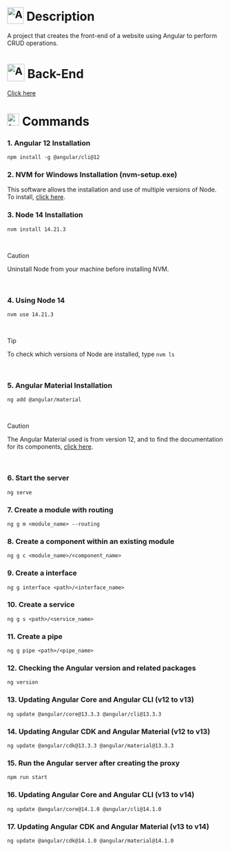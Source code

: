 # <sub><img src="https://github.com/user-attachments/assets/60f6e980-0bed-4df6-970b-16059659ee78" alt="Angular icon" width="38"></sub> Description
A project that creates the front-end of a website using Angular to perform CRUD operations.

# <sub><img src="https://github.com/user-attachments/assets/f4356701-e53e-4c89-99dd-ce3656919e7b" alt="Angular icon" width="40"></sub> Back-End
[Click here](https://github.com/MatheusADC/crud-spring)

# <img src="https://github.com/user-attachments/assets/6d7dde36-c2de-46fe-801e-3acb3620a552" alt="terminal icon" width="28"> Commands
### 1. Angular 12 Installation
```
npm install -g @angular/cli@12
```

### 2. NVM for Windows Installation (nvm-setup.exe)
This software allows the installation and use of multiple versions of Node. To install, [click here](https://github.com/coreybutler/nvm-windows/releases).


### 3. Node 14 Installation
```
nvm install 14.21.3
```

<br/>

> [!CAUTION]
> Uninstall Node from your machine before installing NVM.

<br/>

### 4. Using Node 14
```
nvm use 14.21.3
```

<br/>

> [!TIP]
> To check which versions of Node are installed, type ```nvm ls```

<br/>

### 5. Angular Material Installation
```
ng add @angular/material
```

<br/>

> [!CAUTION]
> The Angular Material used is from version 12, and to find the documentation for its components, [click here](https://v12.material.angular.io/components/categories).

<br/>

### 6. Start the server
```
ng serve
```

### 7. Create a module with routing
```
ng g m <module_name> --routing
```

### 8. Create a component within an existing module
```
ng g c <module_name>/<component_name>
```

### 9. Create a interface
```
ng g interface <path>/<interface_name>
```

### 10. Create a service
```
ng g s <path>/<service_name>
```

### 11. Create a pipe
```
ng g pipe <path>/<pipe_name>
```

### 12. Checking the Angular version and related packages
```
ng version
```

### 13. Updating Angular Core and Angular CLI (v12 to v13)
```
ng update @angular/core@13.3.3 @angular/cli@13.3.3
```

### 14. Updating Angular CDK and Angular Material (v12 to v13)
```
ng update @angular/cdk@13.3.3 @angular/material@13.3.3
```

### 15. Run the Angular server after creating the proxy
```
npm run start
```

### 16. Updating Angular Core and Angular CLI (v13 to v14)
```
ng update @angular/core@14.1.0 @angular/cli@14.1.0
```

### 17. Updating Angular CDK and Angular Material (v13 to v14)
```
ng update @angular/cdk@14.1.0 @angular/material@14.1.0
```

